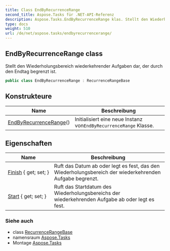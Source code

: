 ```yaml
---
title: Class EndByRecurrenceRange
second_title: Aspose.Tasks für .NET-API-Referenz
description: Aspose.Tasks.EndByRecurrenceRange klas. Stellt den Wiederholungsbereich wiederkehrender Aufgaben dar der durch den Endtag begrenzt ist.
type: docs
weight: 510
url: /de/net/aspose.tasks/endbyrecurrencerange/
---
```

## EndByRecurrenceRange class

Stellt den Wiederholungsbereich wiederkehrender Aufgaben dar, der durch den Endtag begrenzt ist.

```csharp
public class EndByRecurrenceRange : RecurrenceRangeBase
```

## Konstrukteure

| Name | Beschreibung |
| --- | --- |
| [EndByRecurrenceRange](endbyrecurrencerange/)() | Initialisiert eine neue Instanz von`EndByRecurrenceRange` Klasse. |

## Eigenschaften

| Name | Beschreibung |
| --- | --- |
| [Finish](../../aspose.tasks/endbyrecurrencerange/finish/) { get; set; } | Ruft das Datum ab oder legt es fest, das den Wiederholungsbereich der wiederkehrenden Aufgabe begrenzt. |
| [Start](../../aspose.tasks/recurrencerangebase/start/) { get; set; } | Ruft das Startdatum des Wiederholungsbereichs der wiederkehrenden Aufgabe ab oder legt es fest. |

### Siehe auch

* class [RecurrenceRangeBase](../recurrencerangebase/)
* namensraum [Aspose.Tasks](../../aspose.tasks/)
* Montage [Aspose.Tasks](../../)


